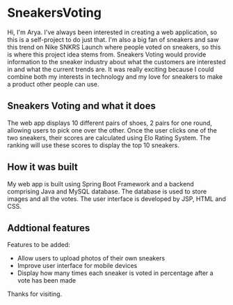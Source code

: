 # SneakersVoting
Hi, I'm Arya. I've always been interested in creating a web application, so this is a self-project to do just that. I'm also a big fan of sneakers and saw this trend on Nike SNKRS Launch where people voted on sneakers, so this is where this project idea stems from. Sneakers Voting would provide information to the sneaker industry about what the customers are interested in and what the current trends are. It was really exciting because I could combine both my interests in technology and my love for sneakers to make a product other people can use.

## Sneakers Voting and what it does 
The web app displays 10 different pairs of shoes, 2 pairs for one round, allowing users to pick one over the other. Once the user clicks one of the two sneakers, their scores are calculated using Elo Rating System. The ranking will use these scores to display the top 10 sneakers.

## How it was built
My web app is built using Spring Boot Framework and a backend comprising Java and MySQL database. The database is used to store images and all the votes. The user interface is developed by JSP, HTML and CSS.

## Addtional features
Features to be added:
- Allow users to upload photos of their own sneakers
- Improve user interface for mobile devices
- Display how many times each sneaker is voted in percentage after a vote has been made

Thanks for visiting.


